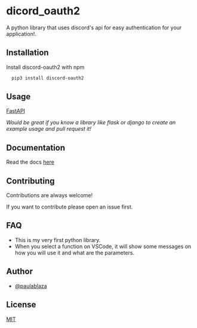 # dicord_oauth2

A python library that uses discord's api for easy authentication for your application!.

## Installation

Install discord-oauth2 with npm

```bash
  pip3 install discord-oauth2
```

## Usage

[FastAPI](additional-files/usage/fastapi.md)

_Would be great if you know a library like flask or django to create an example usage and pull request it!_

## Documentation

Read the docs [here](https://paulablaza.github.io/discord-oauth2/)

## Contributing

Contributions are always welcome!

If you want to contribute please open an issue first.

## FAQ

- This is my very first python library.
- When you select a function on VSCode, it will show some messages on how you will use it and what are the parameters.

## Author

- [@paulablaza](https://www.github.com/paulablaza)

## License

[MIT](LICENSE)
